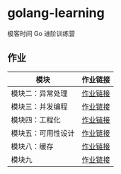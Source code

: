# golang-learning
极客时间 Go 进阶训练营
## 作业

模块 | 作业链接
--- | ---
模块二：异常处理 | [作业链接](Homework/week2)
模块三：并发编程 | [作业链接](Homework/week3/main.go)
模块四：工程化 | [作业链接](Homework/week4)
模块五：可用性设计|[作业链接](Homework/week5)
模块八：缓存|[作业链接](Homework/week8)
模块九 | [作业链接](Homework/week9)